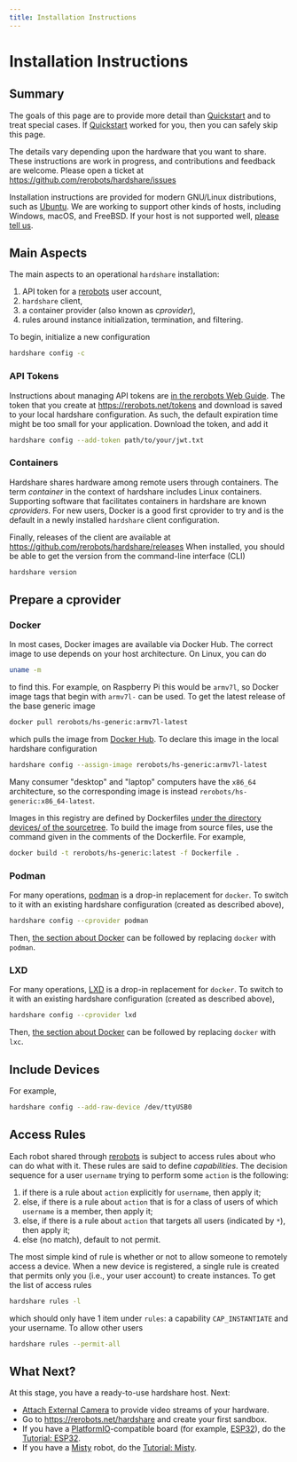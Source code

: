 ```yaml
---
title: Installation Instructions
---
```


# Installation Instructions

## Summary

The goals of this page are to provide more detail than [Quickstart](/quickstart) and to
treat special cases. If [Quickstart](/quickstart) worked for you, then you can safely
skip this page.

The details vary depending upon the hardware that you want to share. These
instructions are work in progress, and contributions and feedback are welcome.
Please open a ticket at <https://github.com/rerobots/hardshare/issues>

Installation instructions are provided for modern GNU/Linux distributions, such
as [Ubuntu](https://ubuntu.com/download/desktop). We are working to support other kinds of hosts, including Windows,
macOS, and FreeBSD.
If your host is not supported well, [please tell us](https://rerobots.net/contact).


## Main Aspects

The main aspects to an operational `hardshare` installation:

1. API token for a [rerobots](https://rerobots.net/) user account,
2. `hardshare` client,
3. a container provider (also known as *cprovider*),
4. rules around instance initialization, termination, and filtering.

To begin, initialize a new configuration

```bash
hardshare config -c
```


### API Tokens

Instructions about managing API tokens are [in the rerobots Web Guide](
https://docs.rerobots.net/web/making-and-revoking-api-tokens). The
token that you create at <https://rerobots.net/tokens> and download is saved to
your local hardshare configuration. As such, the default expiration time might
be too small for your application. Download the token, and add it

```bash
hardshare config --add-token path/to/your/jwt.txt
```


### Containers

Hardshare shares hardware among remote users through containers. The term
*container* in the context of hardshare includes Linux containers. Supporting
software that facilitates containers in hardshare are known *cproviders*. For new
users, Docker is a good first cprovider to try and is the default in a
newly installed `hardshare` client configuration.

Finally, releases of the client are available at <https://github.com/rerobots/hardshare/releases>
When installed, you should be able to get the version from the
command-line interface (CLI)

```bash
hardshare version
```


## Prepare a cprovider

### Docker

In most cases, Docker images are available via Docker Hub. The correct image to
use depends on your host architecture. On Linux, you can do

```bash
uname -m
```

to find this. For example, on Raspberry Pi this would be `armv7l`, so Docker
image tags that begin with `armv7l-` can be used. To get the latest release of
the base generic image

```bash
docker pull rerobots/hs-generic:armv7l-latest
```

which pulls the image from [Docker Hub](https://hub.docker.com/r/rerobots/hs-generic).
To declare this image in the local hardshare configuration

```bash
hardshare config --assign-image rerobots/hs-generic:armv7l-latest
```

Many consumer "desktop" and "laptop" computers have the `x86_64` architecture,
so the corresponding image is instead `rerobots/hs-generic:x86_64-latest`.

Images in this registry are defined by Dockerfiles [under the directory
devices/ of the sourcetree](https://github.com/rerobots/hardshare/tree/main/devices).
To build the image from source files, use the command
given in the comments of the Dockerfile. For example,

```bash
docker build -t rerobots/hs-generic:latest -f Dockerfile .
```


### Podman

For many operations, [podman](https://podman.io/) is a drop-in replacement for `docker`. To switch
to it with an existing hardshare configuration (created as described above),

```bash
hardshare config --cprovider podman
```

Then, [the section about Docker](#docker) can be
followed by replacing `docker` with `podman`.


### LXD

For many operations, [LXD](https://linuxcontainers.org/lxd/) is a drop-in
replacement for `docker`. To switch to it with an existing hardshare
configuration (created as described above),

```bash
hardshare config --cprovider lxd
```

Then, [the section about Docker](#docker) can be
followed by replacing `docker` with `lxc`.


## Include Devices

For example,

```bash
hardshare config --add-raw-device /dev/ttyUSB0
```


## Access Rules

Each robot shared through [rerobots](https://rerobots.net/) is subject to access
rules about who can do what with it.
These rules are said to define *capabilities*. The decision
sequence for a user `username` trying to perform some `action` is the
following:

1. if there is a rule about `action` explicitly for `username`, then apply it;
2. else, if there is a rule about  `action` that is for a class of users of which `username` is a member, then apply it;
3. else, if there is a rule about `action` that targets all users (indicated by `*`), then apply it;
4. else (no match), default to not permit.

The most simple kind of rule is whether or not to allow someone to remotely
access a device. When a new device is registered, a single rule is created that
permits only you (i.e., your user account) to create instances. To get the list
of access rules

```bash
hardshare rules -l
```

which should only have 1 item under `rules`: a capability `CAP_INSTANTIATE`
and your username. To allow other users

```bash
hardshare rules --permit-all
```


## What Next?

At this stage, you have a ready-to-use hardshare host. Next:

* [Attach External Camera](/attach_camera) to provide video streams of your hardware.
* Go to <https://rerobots.net/hardshare> and create your first sandbox.
* If you have a [PlatformIO](https://docs.platformio.org/en/latest/what-is-platformio.html)-compatible board (for example, [ESP32](https://docs.espressif.com/projects/esp-idf/en/latest/esp32/)), do the [Tutorial: ESP32](/tutorials/esp32).
* If you have a [Misty](https://www.mistyrobotics.com/) robot, do the [Tutorial: Misty](/tutorials/misty).
